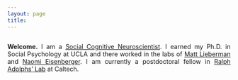 ```yaml
---
layout: page
title: 
---
```


<div class="row" data-equalizer data-equalizer-mq="small-up">
<div class="large-1 columns" data-equalizer-watch></div>
<div class="large-10 columns" data-equalizer-watch>
<div class="panel">
     <p align="justify"><strong>Welcome.</strong> I am a <a href="http://www.scn.ucla.edu/pdf/Ochsner&Lieberman.pdf" target="_blank">Social Cognitive Neuroscientist</a>. I earned my Ph.D. in Social Psychology at UCLA and there worked in the labs of <a href="http://www.scn.ucla.edu/" target="_blank">Matt Lieberman</a> and <a href="http://sanlab.psych.ucla.edu/" target="_blank">Naomi Eisenberger</a>. I am currently a postdoctoral fellow in <a href="http://www.emotion.caltech.edu/" target="_blank">Ralph Adolphs’ Lab</a> at Caltech.</p>
     </div>
</div>
<div class="large-1 columns" data-equalizer-watch></div>
